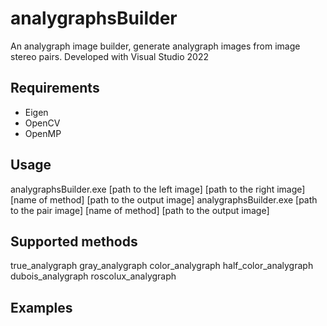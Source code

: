 # analygraphsBuilder

An analygraph image builder, generate analygraph images from image stereo pairs.
Developed with Visual Studio 2022

## Requirements

- Eigen
- OpenCV
- OpenMP

## Usage

analygraphsBuilder.exe [path to the left image] [path to the right image] [name of method] [path to the output image]
analygraphsBuilder.exe [path to the pair image] [name of method] [path to the output image]

## Supported methods

true_analygraph
gray_analygraph
color_analygraph
half_color_analygraph
dubois_analygraph
roscolux_analygraph

## Examples

